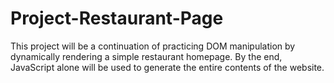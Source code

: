# Project-Restaurant-Page
This project will be a continuation of practicing DOM manipulation by dynamically rendering a simple restaurant homepage. By the end, JavaScript alone will be used to generate the entire contents of the website.